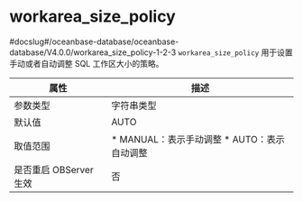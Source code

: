 workarea_size_policy 
=========================================
#docslug#/oceanbase-database/oceanbase-database/V4.0.0/workarea_size_policy-1-2-3
`workarea_size_policy` 用于设置手动或者自动调整 SQL 工作区大小的策略。


|      **属性**      |                                                        **描述**                                                         |
|------------------|-----------------------------------------------------------------------------------------------------------------------|
| 参数类型             | 字符串类型                                                                                                                 |
| 默认值              | AUTO                                                                                                                  |
| 取值范围             | * MANUAL：表示手动调整   * AUTO：表示自动调整    |
| 是否重启 OBServer 生效 | 否                                                                                                                     |


